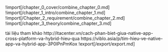 !import[/chapter_0_cover/combine_chapter_0.md]
!import[/chapter_1_intro/combine_chapter_1.md]
!import[/Chapter_2_requirement/combine_chapter_2.md]
!import[/chapter_3_theory/combine_chapter_3.md]

<div style="page-break-after: always;"></div>
tài liệu tham khảo
http://itacenter.vn/cach-phan-biet-giua-native-app-cross-platform-va-hybrid-hieu-qua
https://viblo.asia/p/tim-hieu-ve-native-app-va-hybrid-app-3P0lPnPmKox
!export[/export/export.md]
